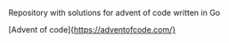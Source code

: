 Repository with solutions for advent of code written in Go

[Advent of code]{https://adventofcode.com/}
